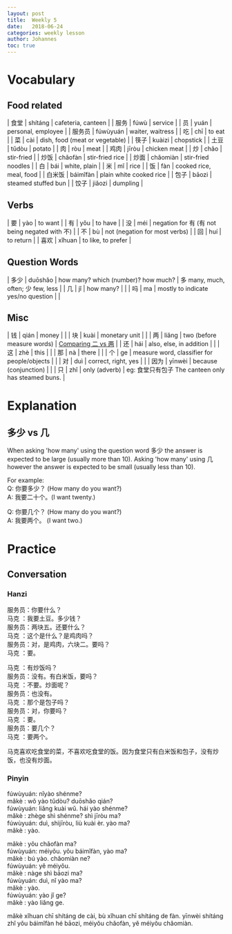 ```yaml
---
layout: post
title:  Weekly 5
date:   2018-06-24
categories: weekly lesson
author: Johannes
toc: true
---
```


# Vocabulary
## Food related

| 食堂   | shítáng  | cafeteria, canteen             |
| 服务   | fúwù     | service                        |
| 员     | yuán     | personal, employee             |
| 服务员 | fúwùyuán | waiter, waitress               |
| 吃     | chī      | to eat                         |
| 菜     | cài      | dish, food (meat or vegetable) |
| 筷子   | kuàizi   | chopstick                      |
| 土豆   | tǔdòu    | potato                         |
| 肉     | ròu      | meat                           |
| 鸡肉   | jīròu    | chicken meat                   |
| 炒     | chǎo     | stir-fried                     |
| 炒饭   | chǎofàn  | stir-fried rice                |
| 炒面   | chǎomiàn | stir-fried noodles             |
| 白     | bái      | white, plain                   |
| 米     | mǐ       | rice                           |
| 饭     | fàn      | cooked rice, meal, food        |
| 白米饭 | báimǐfàn | plain white cooked rice        |
| 包子   | bāozi    | steamed stuffed bun            |
| 饺子   | jiǎozi   | dumpling                       |

## Verbs

| 要   | yào    | to want                                        |
| 有   | yǒu    | to have                                        |
| 没   | méi    | negation for 有 (有 not being negated with 不) |
| 不   | bù     | not (negation for most verbs)                  |
| 回   | huí    | to return                                      |
| 喜欢 | xǐhuan | to like, to prefer                             |

## Question Words

| 多少 | duōshǎo | how many? which (number)? how much?    | 多 many, much, often; 少 few, less |
| 几   | jǐ      | how many?                              |                                    |
| 吗   | ma      | mostly to indicate yes/no question     |                                    |

## Misc

[er_vs_liang]: https://resources.allsetlearning.com/chinese/grammar/Comparing_%22er%22_and_%22liang%22


| 钱   | qián   | money                                       |                                                     |
| 块   | kuài   | monetary unit                               |                                                     |
| 两   | liǎng  | two (before measure words)                  | [Comparing 二 vs 两][er_vs_liang]                   |
| 还   | hái    | also, else, in addition                     |                                                     |
| 这   | zhè    | this                                        |                                                     |
| 那   | nà     | there                                       |                                                     |
| 个   | ge     | measure word, classifier for people/objects |                                                     |
| 对   | duì    | correct, right, yes                         |                                                     |
| 因为 | yīnwèi | because (conjunction)                       |                                                     |
| 只   | zhǐ    | only (adverb)                               | eg: 食堂只有包子 The canteen only has steamed buns. |

# Explanation
## 多少 vs 几

When asking 'how many' using the question word 多少 the answer is expected to
be large (usually more than 10).
Asking 'how many' using 几 however the answer is expected to be small (usually
less than 10).

For example:  
Q: 你要多少？ (How many do you want?)  
A: 我要二十个。(I want twenty.)  

Q: 你要几个？ (How many do you want?)  
A: 我要两个。 (I want two.)  

# Practice
## Conversation
### Hanzi

服务员：你要什么？  
马克  ：我要土豆。多少钱？  
服务员：两块五。还要什么？  
马克  ：这个是什么？是鸡肉吗？  
服务员：对，是鸡肉，六块二。要吗？  
马克  ：要。  

马克  ：有炒饭吗？  
服务员：没有。有白米饭，要吗？  
马克  ：不要。炒面呢？  
服务员：也没有。  
马克  ：那个是包子吗？  
服务员：对，你要吗？  
马克  ：要。  
服务员：要几个？  
马克  ：要两个。  

马克喜欢吃食堂的菜，不喜欢吃食堂的饭。因为食堂只有白米饭和包子，没有炒饭，也没有炒面。

### Pinyin 

fúwùyuán: nǐyào shénme?  
mǎkè    : wǒ yào tǔdòu? duōshǎo qián?  
fúwùyuán: liǎng kuài wǔ. hái yào shénme?  
mǎkè    : zhège shì shénme? shì jīròu ma?  
fúwùyuán: duì, shìjīròu, liù kuài èr. yào ma?  
mǎkè    : yào.  

mǎkè    : yǒu chǎofàn ma?  
fúwùyuán: méiyǒu. yǒu báimǐfàn, yào ma?  
mǎkè    : bú yào. chǎomiàn ne?  
fúwùyuán: yě méiyǒu.  
mǎkè    : nàge shì bāozi ma?  
fúwùyuán: duì, nǐ yào ma?  
mǎkè    : yào.  
fúwùyuán: yào jǐ ge?  
mǎkè    : yào liǎng ge.  

mǎkè xǐhuan chī shítáng de cài, bù xǐhuan chī shítáng de fàn.
yīnwèi shítáng zhǐ yǒu báimǐfàn hé bāozi, méiyǒu chǎofàn, yě méiyǒu chǎomiàn.

